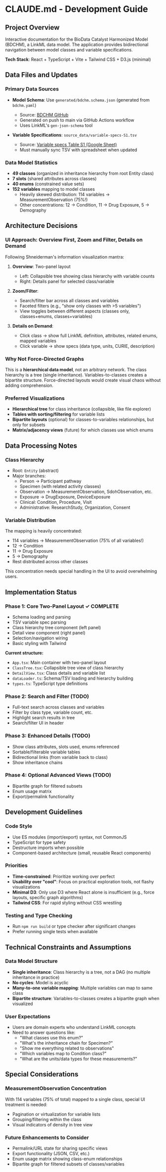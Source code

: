 # CLAUDE.md - Development Guide

## Project Overview
Interactive documentation for the BioData Catalyst Harmonized Model (BDCHM), a LinkML data model. The application provides bidirectional navigation between model classes and variable specifications.

**Tech Stack**: React + TypeScript + Vite + Tailwind CSS + D3.js (minimal)

## Data Files and Updates

### Primary Data Sources
- **Model Schema**: Use `generated/bdchm.schema.json` (generated from `bdchm.yaml`)
  - Source: [BDCHM GitHub](https://github.com/RTIInternational/NHLBI-BDC-DMC-HM/blob/main/generated/bdchm.schema.json)
  - Generated on push to main via GitHub Actions workflow
  - Uses LinkML's `gen-json-schema` tool

- **Variable Specifications**: `source_data/variable-specs-S1.tsv`
  - Source: [Variable specs Table S1 (Google Sheet)](https://docs.google.com/spreadsheets/d/1PDaX266_H0haa0aabMYQ6UNtEKT5-ClMarP0FvNntN8/edit?gid=0#gid=0)
  - Must manually sync TSV with spreadsheet when updated

### Data Model Statistics
- **49 classes** (organized in inheritance hierarchy from root Entity class)
- **7 slots** (shared attributes across classes)
- **40 enums** (constrained value sets)
- **152 variables** mapping to model classes
  - Heavily skewed distribution: 114 variables → MeasurementObservation (75%!)
  - Other concentrations: 12 → Condition, 11 → Drug Exposure, 5 → Demography

## Architecture Decisions

### UI Approach: Overview First, Zoom and Filter, Details on Demand
Following Shneiderman's information visualization mantra:

1. **Overview**: Two-panel layout
   - Left: Collapsible tree showing class hierarchy with variable counts
   - Right: Details panel for selected class/variable
   
2. **Zoom/Filter**: 
   - Search/filter bar across all classes and variables
   - Faceted filters (e.g., "show only classes with >5 variables")
   - View toggles between different aspects (classes only, classes+enums, classes+variables)

3. **Details on Demand**:
   - Click class → show full LinkML definition, attributes, related enums, mapped variables
   - Click variable → show specs (data type, units, CURIE, description)

### Why Not Force-Directed Graphs
This is a **hierarchical data model**, not an arbitrary network. The class hierarchy is a tree (single inheritance). Variables-to-classes creates a bipartite structure. Force-directed layouts would create visual chaos without adding comprehension.

### Preferred Visualizations
- **Hierarchical tree** for class inheritance (collapsible, like file explorer)
- **Tables with sorting/filtering** for variable lists
- **Bipartite layouts** (optional) for classes-to-variables relationships, but only for subsets
- **Matrix/adjacency views** (future) for which classes use which enums

## Data Processing Notes

### Class Hierarchy
- Root: `Entity` (abstract)
- Major branches:
  - Person → Participant pathway
  - Specimen (with related activity classes)
  - Observation → MeasurementObservation, SdohObservation, etc.
  - Exposure → DrugExposure, DeviceExposure
  - Clinical: Condition, Procedure, Visit
  - Administrative: ResearchStudy, Organization, Consent

### Variable Distribution
The mapping is heavily concentrated:
- 114 variables → MeasurementObservation (75% of all variables!)
- 12 → Condition
- 11 → Drug Exposure
- 5 → Demography
- Rest distributed across other classes

This concentration needs special handling in the UI to avoid overwhelming users.

## Implementation Status

### Phase 1: Core Two-Panel Layout ✓ COMPLETE
- Schema loading and parsing
- TSV variable spec parsing
- Class hierarchy tree component (left panel)
- Detail view component (right panel)
- Selection/navigation wiring
- Basic styling with Tailwind

**Current structure:**
- `App.tsx`: Main container with two-panel layout
- `ClassTree.tsx`: Collapsible tree view of class hierarchy
- `DetailView.tsx`: Class details and variable list
- `dataLoader.ts`: Schema/TSV loading and hierarchy building
- `types.ts`: TypeScript type definitions

### Phase 2: Search and Filter (TODO)
- Full-text search across classes and variables
- Filter by class type, variable count, etc.
- Highlight search results in tree
- Search/filter UI in header

### Phase 3: Enhanced Details (TODO)
- Show class attributes, slots used, enums referenced
- Sortable/filterable variable tables
- Bidirectional links (from variable back to class)
- Show inheritance chains

### Phase 4: Optional Advanced Views (TODO)
- Bipartite graph for filtered subsets
- Enum usage matrix
- Export/permalink functionality

## Development Guidelines

### Code Style
- Use ES modules (import/export) syntax, not CommonJS
- TypeScript for type safety
- Destructure imports when possible
- Component-based architecture (small, reusable React components)

### Priorities
- **Time-constrained**: Prioritize working over perfect
- **Usability over "cool"**: Focus on practical exploration tools, not flashy visualizations
- **Minimal D3**: Only use D3 where React alone is insufficient (e.g., force layouts, specific graph algorithms)
- **Tailwind CSS**: For rapid styling without CSS wrestling

### Testing and Type Checking
- Run `npm run build` or type checker after significant changes
- Prefer running single tests when available

## Technical Constraints and Assumptions

### Data Model Structure
- **Single inheritance**: Class hierarchy is a tree, not a DAG (no multiple inheritance in practice)
- **No cycles**: Model is acyclic
- **Many-to-one variable mapping**: Multiple variables can map to same class
- **Bipartite structure**: Variables-to-classes creates a bipartite graph when visualized

### User Expectations
- Users are domain experts who understand LinkML concepts
- Need to answer questions like:
  - "What classes use this enum?"
  - "What's the inheritance chain for Specimen?"
  - "Show me everything related to observations"
  - "Which variables map to Condition class?"
  - "What are the units/data types for these measurements?"

## Special Considerations

### MeasurementObservation Concentration
With 114 variables (75% of total) mapped to a single class, special UI treatment is needed:
- Pagination or virtualization for variable lists
- Grouping/filtering within the class
- Visual indicators of density in tree view

### Future Enhancements to Consider
- Permalink/URL state for sharing specific views
- Export functionality (JSON, CSV, etc.)
- Enum usage matrix showing class-enum relationships
- Bipartite graph for filtered subsets of classes/variables